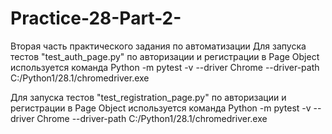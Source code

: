 # Practice-28-Part-2-
Вторая часть практического задания по автоматизации 
Для запуска тестов "test_auth_page.py" по авторизации и регистрации в Page Object используется команда
Python -m pytest -v --driver Chrome --driver-path C:/Python1/28.1/chromedriver.exe

Для запуска тестов "test_registration_page.py" по авторизации и регистрации в Page Object используется команда
Python -m pytest -v --driver Chrome --driver-path C:/Python1/28.1/chromedriver.exe
